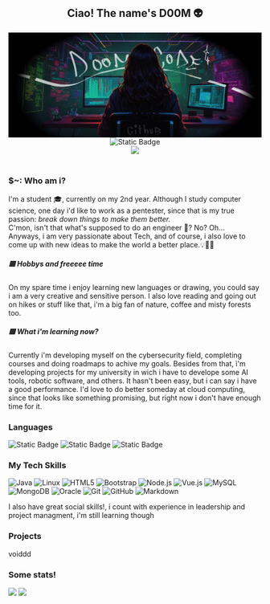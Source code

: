 <h2 align="center">Ciao! The name's D00M 👽</h2> 

<img alt="Coding" src="./assets/Untitled.jpeg" align="center"/>

<div align="center">
<img alt="Static Badge" src="https://img.shields.io/badge/Gmail-blue?style=plastic&logo=Gmail&logoColor=white&logoSize=auto&color=%20%238880ff">
<div align="center"><img src="https://user-images.githubusercontent.com/73097560/115834477-dbab4500-a447-11eb-908a-139a6edaec5c.gif"></center></h3></div>
</div>


<img src="" width ="25">

<h3>$~: Who am i? </h3>
<p>I'm a student 🎓, currently on my 2nd year. Although I study computer science, one day i'd like to work as a <bold>pentester</bold>, since that is my true passion: <i>break down things to make them better.</i><br>C'mon, isn't that what's supposed to do an engineer 👺? No? Oh...<br>
Anyways, i am very passionate about Tech, and of course, i also love to come up with new ideas to make the world a better place.💡👩‍💻
</p>
<h5>🟩 Hobbys and freeeee time</h5>
On my spare time i enjoy learning new languages or drawing, you could say i am a very creative and sensitive person. I also love reading and going out on hikes or stuff like that, i'm a big fan of nature, coffee and misty forests too.

<h5>🟩 What i'm learning now?</h5>
Currently i'm developing myself on the cybersecurity field, completing courses and doing roadmaps to achive my goals. Besides from that, ì'm developing projects for my
university in wich i have to develope some AI tools, robotic software, and others. It hasn't been easy, but i can say i have a good performance. I'd love to do better someday at cloud computing, since that looks like something promising, but right now i don't have enough time for it.

<!--sintetiza esto y crea una vision -->

<h3>Languages</h3>
<div display="in-line">
<img alt="Static Badge" src="https://img.shields.io/badge/Fluent%20in%20english-blue?style=plastic&color=%20%23155c85%20" width="200px">
<img alt="Static Badge" src="https://img.shields.io/badge/My%20mothertonge%20is%20spanish-blue?style=plastic&color=%20%23158565%20" width="200px">
<img alt="Static Badge" src="https://img.shields.io/badge/I%20speak%20a%20little%20bit%20of%20italian-blue?style=plastic&color=%20%239e1a78%20" width="200px">
</div>


<h3>My Tech Skills</h3>

![Java](https://img.shields.io/badge/-Java-333333?style=flat&logo=Java&logoColor=007396)
![Linux](https://img.shields.io/badge/-Linux-333333?style=flat&logo=Linux&logoColor=FCC624)
![HTML5](https://img.shields.io/badge/-HTML5-333333?style=flat&logo=HTML5)
![Bootstrap](https://img.shields.io/badge/-Bootstrap-333333?style=flat&logo=bootstrap&logoColor=563D7C)
![Node.js](https://img.shields.io/badge/-Node.js-333333?style=flat&logo=node.js)
![Vue.js](https://img.shields.io/badge/-VueJS-333333?style=flat&logo=Vue.js)
![MySQL](https://img.shields.io/badge/-MySQL-333333?style=flat&logo=mysql)
![MongoDB](https://img.shields.io/badge/-MongoDB-333333?style=flat&logo=mongodb)
![Oracle](https://img.shields.io/badge/-Oracle-333333?style=flat&logo=Oracle)
![Git](https://img.shields.io/badge/-Git-333333?style=flat&logo=git)
![GitHub](https://img.shields.io/badge/-GitHub-333333?style=flat&logo=github)
![Markdown](https://img.shields.io/badge/-Markdown-333333?style=flat&logo=markdown)


<p>I also have great social skills!, i count with experience in leadership and project managment, i'm still learning though</p>

<h3>Projects</h3>
voiddd


<h3>Some stats! </h3>
<div display="in-block">
  <img src="https://github-readme-stats.vercel.app/api?username=D00MSDaY-0&show_icons=true&theme=algolia&include_all_commits=true&count_private=true"> 
  <img src="https://github-readme-stats.vercel.app/api/top-langs/?username=D00MSDaY-0&show_icons=true&theme=algolia"/>
</div>



